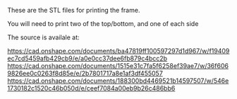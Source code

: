 These are the STL files for printing the frame.

You will need to print two of the top/bottom, and one of each side

The source is availale at:

https://cad.onshape.com/documents/ba47819ff100597297d1d967/w/f19409ec7cd5459afb429cb9/e/a0e0cc37dee6fb879c4bcc2b 
https://cad.onshape.com/documents/1515e31c7fa5f6258ef39ae7/w/36f6069826ee0c0263f8d85e/e/2b7801717a8e1af3df455057
https://cad.onshape.com/documents/188300bd4469521b14597507/w/546e1730182c1520c46b050d/e/ceef7084a00eb9b26c486bb6
